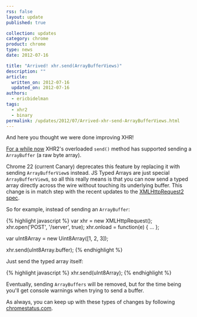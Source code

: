```yaml
---
rss: false
layout: update
published: true

collection: updates
category: chrome
product: chrome
type: news
date: 2012-07-16

title: "Arrived! xhr.send(ArrayBufferViews)"
description: ""
article:
  written_on: 2012-07-16
  updated_on: 2012-07-16
authors:
  - ericbidelman
tags:
  - xhr2
  - binary
permalink: /updates/2012/07/Arrived-xhr-send-ArrayBufferViews.html
---
```

And here you thought we were done improving XHR!

[For a while now](http://www.html5rocks.com/en/tutorials/file/xhr2/#toc-send-arraybuffer) XHR2's overloaded `send()` method has supported sending a `ArrayBuffer` (a raw byte array).

Chrome 22 (current Canary) deprecates this feature by replacing it with sending `ArrayBufferView`s instead. JS Typed Arrays are just special `ArrayBufferView`s, so all this really means is that you can now send a typed array directly across the wire without touching its underlying buffer. This change is in match step with the recent updates to the [XMLHttpRequest2 spec](http://dvcs.w3.org/hg/xhr/raw-file/tip/Overview.html#dom-xmlhttprequest-send).

So for example, instead of sending an `ArrayBuffer`:

{% highlight javascript %}
var xhr = new XMLHttpRequest();
xhr.open('POST', '/server', true);
xhr.onload = function(e) { ... };

var uInt8Array = new Uint8Array([1, 2, 3]);

xhr.send(uInt8Array.buffer);
{% endhighlight %}

Just send the typed array itself:

{% highlight javascript %}
xhr.send(uInt8Array);
{% endhighlight %}


Eventually, sending `ArrayBuffers` will be removed, but for the time being you'll get console warnings when trying to send a buffer.

As always, you can keep up with these types of changes by following [chromestatus.com](http://chromestatus.com).
